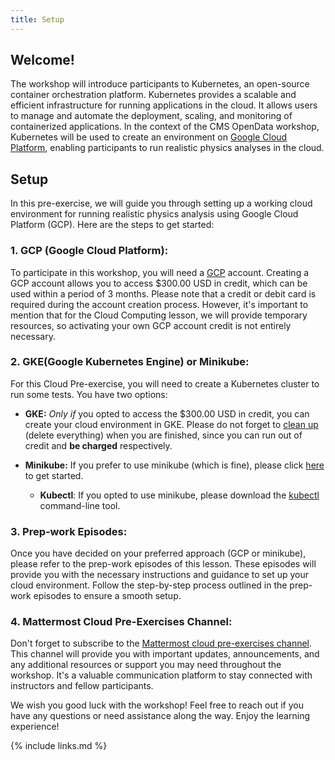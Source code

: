 ```yaml
---
title: Setup
---
```

## Welcome!
The workshop will introduce participants to Kubernetes, an open-source container orchestration platform. Kubernetes provides a scalable and efficient infrastructure for running applications in the cloud. It allows users to manage and automate the deployment, scaling, and monitoring of containerized applications. In the context of the CMS OpenData workshop, Kubernetes will be used to create an environment on [Google Cloud Platform](https://cloud.google.com), enabling participants to run realistic physics analyses in the cloud.

## Setup
In this pre-exercise, we will guide you through setting up a working cloud environment for running realistic physics analysis using Google Cloud Platform (GCP). Here are the steps to get started:

### 1. GCP (Google Cloud Platform):
To participate in this workshop, you will need a [GCP](https://cloud.google.com) account. Creating a GCP account allows you to access $300.00 USD in credit, which can be used within a period of 3 months. Please note that a credit or debit card is required during the account creation process. However, it's important to mention that for the Cloud Computing lesson, we will provide temporary resources, so activating your own GCP account credit is not entirely necessary. 

### 2. GKE(Google Kubernetes Engine) or Minikube:
For this Cloud Pre-exercise, you will need to create a Kubernetes cluster to run some tests. You have two options:
* **GKE:** _Only if_ you opted to access the $300.00 USD in credit, you can create your cloud environment in GKE. Please do not forget to [clean up](https://cms-opendata-workshop.github.io/workshop2023-lesson-introcloud/07-clean/index.html) (delete everything) when you are finished, since you can run out of credit and **be charged** respectively. 

* **Minikube:** If you prefer to use minikube (which is fine), please click [here](https://minikube.sigs.k8s.io/docs/start/) to get started. 
  * **Kubectl**: If you opted to use minikube, please download the [kubectl](https://kubernetes.io/docs/tasks/tools/) command-line tool.

### 3. Prep-work Episodes:
Once you have decided on your preferred approach (GCP or minikube), please refer to the prep-work episodes of this lesson. These episodes will provide you with the necessary instructions and guidance to set up your cloud environment. Follow the step-by-step process outlined in the prep-work episodes to ensure a smooth setup.

### 4. Mattermost Cloud Pre-Exercises Channel:
Don't forget to subscribe to the [Mattermost cloud pre-exercises channel](https://mattermost.web.cern.ch/cmsodws2023/channels/cloud-pre-exercise). This channel will provide you with important updates, announcements, and any additional resources or support you may need throughout the workshop. It's a valuable communication platform to stay connected with instructors and fellow participants.

We wish you good luck with the workshop! Feel free to reach out if you have any questions or need assistance along the way. Enjoy the learning experience!

{% include links.md %}
